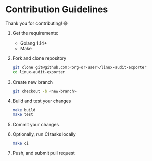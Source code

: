 Contribution Guidelines
=======================

Thank you for contributing! :smile:

 1. Get the requirements:

    * Golang 1.14+
    * Make

 2. Fork and clone repository
    
    ```sh
    git clone git@github.com:<org-or-user>/linux-audit-exporter
    cd linux-audit-exporter
    ```

 3. Create new branch

    ```sh
    git checkout -b <new-branch>
    ```

 4. Build and test your changes

    ```sh
    make build
    make test
    ```

 5. Commit your changes

 6. Optionally, run CI tasks locally

    ```sh
    make ci
    ```

 7. Push, and submit pull request
